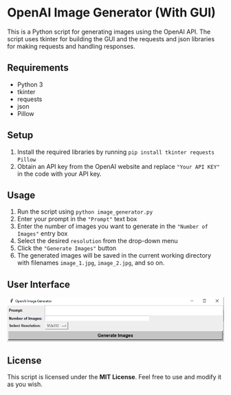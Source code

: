 # OpenAI Image Generator (With GUI)

This is a Python script for generating images using the OpenAI API. The script uses tkinter for building the GUI and the requests and json libraries for making requests and handling responses.

## Requirements

- Python 3
- tkinter
- requests
- json
- Pillow

## Setup

1. Install the required libraries by running `pip install tkinter requests Pillow`
2. Obtain an API key from the OpenAI website and replace `"Your API KEY"` in the code with your API key.

## Usage

1. Run the script using `python image_generator.py`
2. Enter your prompt in the `"Prompt"` text box
3. Enter the number of images you want to generate in the `"Number of Images"` entry box
4. Select the desired `resolution` from the drop-down menu
5. Click the `"Generate Images"` button
6. The generated images will be saved in the current working directory with filenames `image_1.jpg`, `image_2.jpg`, and so on.

## User Interface

![Image of User Interface](UI.PNG)

## License

This script is licensed under the **MIT License**. Feel free to use and modify it as you wish.
